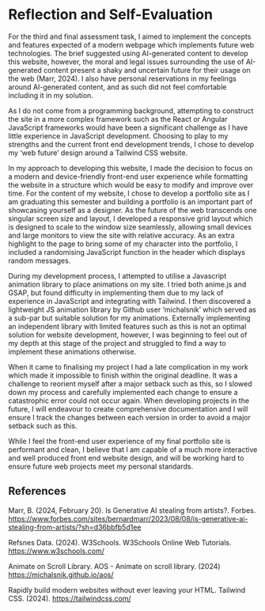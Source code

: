 # Reflection and Self-Evaluation

For the third and final assessment task, I aimed to implement the concepts and features expected of a modern webpage which implements future web technologies. The brief suggested using AI-generated content to develop this website, however, the moral and legal issues surrounding the use of AI-generated content present a shaky and uncertain future for their usage on the web (Marr, 2024). I also have personal reservations in my feelings around AI-generated content, and as such did not feel comfortable including it in my solution.

As I do not come from a programming background, attempting to construct the site in a more complex framework such as the React or Angular JavaScript frameworks would have been a significant challenge as I have little experience in JavaScript development. Choosing to play to my strengths and the current front end development trends, I chose to develop my ‘web future’ design around a Tailwind CSS website.

In my approach to developing this website, I made the decision to focus on a modern and device-friendly front-end user experience while formatting the website in a structure which would be easy to modify and improve over time. For the content of my website, I chose to develop a portfolio site as I am graduating this semester and building a portfolio is an important part of showcasing yourself as a designer. As the future of the web transcends one singular screen size and layout, I developed a responsive grid layout which is designed to scale to the window size seamlessly, allowing small devices and large monitors to view the site with relative accuracy. As an extra highlight to the page to bring some of my character into the portfolio, I included a randomising JavaScript function in the header which displays random messages.

During my development process, I attempted to utilise a Javascript animation library to place animations on my site. I tried both anime.js and GSAP, but found difficulty in implementing them due to my lack of experience in JavaScript and integrating with Tailwind. I then discovered a lightweight JS animation library by Github user ‘michalsnik’ which served as a sub-par but suitable solution for my animations. Externally implementing an independent library with limited features such as this is not an optimal solution for website development, however, I was beginning to feel out of my depth at this stage of the project and struggled to find a way to implement these animations otherwise.

When it came to finalising my project I had a late complication in my work which made it impossible to finish within the original deadline. It was a challenge to reorient myself after a major setback such as this, so I slowed down my process and carefully implemented each change to ensure a catastrophic error could not occur again. When developing projects in the future, I will endeavour to create comprehensive documentation and I will ensure I track the changes between each version in order to avoid a major setback such as this.

While I feel the front-end user experience of my final portfolio site is performant and clean, I believe that I am capable of a much more interactive and well produced front end website design, and will be working hard to ensure future web projects meet my personal standards.

## References

Marr, B. (2024, February 20). Is Generative AI stealing from artists?. Forbes. https://www.forbes.com/sites/bernardmarr/2023/08/08/is-generative-ai-stealing-from-artists/?sh=d36bbfb5d1ee

Refsnes Data. (2024). W3Schools. W3Schools Online Web Tutorials. https://www.w3schools.com/ 

Animate on Scroll Library. AOS - Animate on scroll library. (2024) https://michalsnik.github.io/aos/ 

Rapidly build modern websites without ever leaving your HTML. Tailwind CSS. (2024). https://tailwindcss.com/
